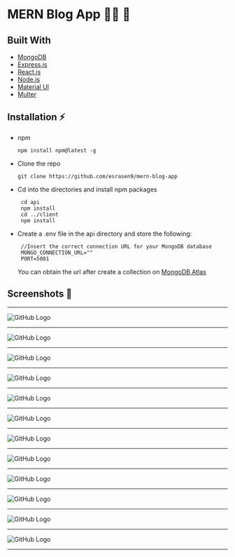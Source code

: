 # MERN Blog App 👩‍💻 🚀

## Built With
<ul>
<li>
<a target="_blank" href="https://www.mongodb.com/atlas/database">MongoDB</a>
</li>    
<li>
<a target="_blank" href="https://expressjs.com/">Express.js</a>
</li>   
<li>
<a target="_blank" href="https://reactjs.org">React.js</a>
</li>   
<li>
<a target="_blank" href="https://nodejs.org/en/docs/">Node.js</a>
</li>    
<li>
<a target="_blank" href="https://mui.com/getting-started/installation/">Material UI</a>
</li>  
<li>
<a target="_blank" href="https://github.com/expressjs/multer#readme/">Multer</a>
</li>  
</ul>

## Installation ⚡

<ul>
<li>
<p>npm</p>
<pre>
<code>npm install npm@latest -g
</code></pre>
    </li>
    <li>
<p>Clone the repo</p>
<pre>
<code>git clone https://github.com/esrasen9/mern-blog-app</code>
</pre>
<li>
<p>Cd into the directories and install npm packages</p>
<pre>
<code> cd api </code>
<code> npm install</code>
<code> cd ../client</code>
<code> npm install</code>
</pre>
</li>
<li>
Create a .env file in the api directory and store the following:
<pre>
<code> //Insert the correct connection URL for your MongoDB database
 MONGO_CONNECTION_URL=""</code>
<code> PORT=5001</code>
</pre>
You can obtain the url after create a collection on 
<a target="_blank" href="https://www.mongodb.com/atlas/database">MongoDB Atlas</a>
</li>
</ul>

## Screenshots :camera_flash:
<hr>

![GitHub Logo](./screenshots/1.png)

<hr>

![GitHub Logo](./screenshots/2.png)

<hr>

![GitHub Logo](./screenshots/3.png)

<hr>

![GitHub Logo](./screenshots/4.png)

<hr>

![GitHub Logo](./screenshots/5.png)

<hr>

![GitHub Logo](./screenshots/6.png)

<hr>

![GitHub Logo](./screenshots/7.png)

<hr>

![GitHub Logo](./screenshots/8.png)

<hr>

![GitHub Logo](./screenshots/9.png)

<hr>

![GitHub Logo](./screenshots/10.png)

<hr>

![GitHub Logo](./screenshots/11.png)

<hr>

![GitHub Logo](./screenshots/12.png)

<hr>
